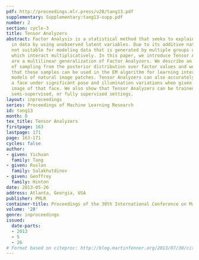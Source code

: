 ```yaml
---
pdf: http://proceedings.mlr.press/v28/tang13.pdf
supplementary: Supplementary:tang13-supp.pdf
number: 2
section: cycle-3
title: Tensor Analyzers
abstract: Factor Analysis is a statistical method that seeks to explain linear variations
  in data by using unobserved latent variables. Due to its additive nature, it is
  not suitable for modeling data that is generated by multiple groups of latent factors
  which interact multiplicatively. In this paper, we introduce Tensor Analyzers which
  are a multilinear generalization of Factor Analyzers. We describe an efficient way
  of sampling from the posterior distribution over factor values and we demonstrate
  that these samples can be used in the EM algorithm for learning interesting mixture
  models of natural image patches. Tensor Analyzers can also accurately recognize
  a face under significant pose and illumination variations when given only one previous
  image of that face. We also show that Tensor Analyzers can be trained in an unsupervised,
  semi-supervised, or fully supervised settings.
layout: inproceedings
series: Proceedings of Machine Learning Research
id: tang13
month: 0
tex_title: Tensor Analyzers
firstpage: 163
lastpage: 171
page: 163-171
cycles: false
author:
- given: Yichuan
  family: Tang
- given: Ruslan
  family: Salakhutdinov
- given: Geoffrey
  family: Hinton
date: 2013-05-26
address: Atlanta, Georgia, USA
publisher: PMLR
container-title: Proceedings of the 30th International Conference on Machine Learning
volume: '28'
genre: inproceedings
issued:
  date-parts:
  - 2013
  - 5
  - 26
# Format based on citeproc: http://blog.martinfenner.org/2013/07/30/citeproc-yaml-for-bibliographies/
---
```

